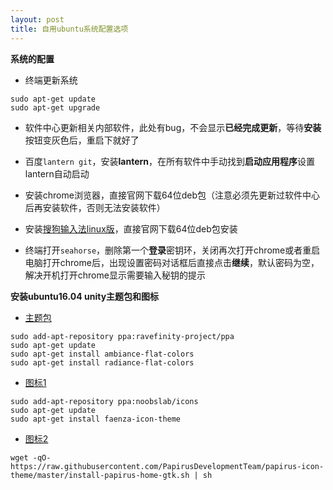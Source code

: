 ```yaml
---
layout: post
title: 自用ubuntu系统配置选项
---
```


**系统的配置**

* 终端更新系统

```
sudo apt-get update
sudo apt-get upgrade
```

<!--more-->

* 软件中心更新相关内部软件，此处有bug，不会显示**已经完成更新**，等待**安装**按钮变灰色后，重启下就好了

* 百度`lantern git`，安装**lantern**，在所有软件中手动找到**启动应用程序**设置lantern自动启动

* 安装chrome浏览器，直接官网下载64位deb包（注意必须先更新过软件中心后再安装软件，否则无法安装软件）

* 安装[搜狗输入法linux版](http://pinyin.sogou.com/linux/?r=pinyin)，直接官网下载64位deb包安装

* 终端打开`seahorse`，删除第一个**登录**密钥环，关闭再次打开chrome或者重启电脑打开chrome后，出现设置密码对话框后直接点击**继续**，默认密码为空，解决开机打开chrome显示需要输入秘钥的提示

**安装ubuntu16.04 unity主题包和图标**

* [主题包](http://www.noobslab.com/2016/03/ambiance-radiance-flat-colors-suite-for.html)

```
sudo add-apt-repository ppa:ravefinity-project/ppa
sudo apt-get update
sudo apt-get install ambiance-flat-colors
sudo apt-get install radiance-flat-colors
```

* [图标1](http://www.noobslab.com/2014/06/faience-and-faenza-icons-for.html)

```
sudo add-apt-repository ppa:noobslab/icons
sudo apt-get update
sudo apt-get install faenza-icon-theme
```

* [图标2](http://www.noobslab.com/2017/01/papirus-icons-updated-with-newly.html)

```
wget -qO- https://raw.githubusercontent.com/PapirusDevelopmentTeam/papirus-icon-theme/master/install-papirus-home-gtk.sh | sh
```
